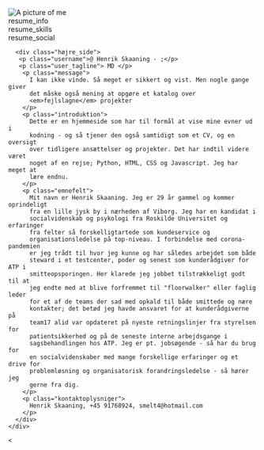 <!DOCTYPE html>
 <html lang="da">
  <head>
    <meta charset="UTF-8" />
    <meta name="viewport" content="width=device-width, initial-scale=3.0" />
    <meta name="keywords" content="CV, Resume, Personlig hjemmeside" />
    <meta
      name="description"
      content="En lille hjemmeside som indeholder Henrik Skaanings CV, information om uddannelse og tidligere ansættelser og projekter."
    />
    <title>Henrikskaaning.dk - resumé og CV</title>
    <link rel="stylesheet" type="text/css" href="styles.css" />
  </head>

  <body>
    <div class="resumé_og_cv">
      <div class="venstre_side">
        <div class="resume_profile_pictue">
          <img src="14340_henrik.jpg" alt="A picture of me" />
        </div>
        <div class="resume_content">
          <div class="resume_item resume_info">resume_info</div>
          <div class="resume_item resume_skills">resume_skills</div>
          <div class="resume_item resume_social">resume_social</div>
        </div>
      </div>

      <div class="højre_side">
       <p class="username">@ Henrik Skaaning - ;</p>
       <p class="user_tagline"> MD </p>
        <p class="message">
          I kan ikke vinde. Så meget er sikkert og vist. Men nogle gange giver
          det måske også mening at opgøre et katalog over
          <em>fejlslagne</em> projekter
        </p>
        <p class="introduktion">
          Dette er en hjemmeside som har til formål at vise mine evner ud i
          kodning - og så tjener den også samtidigt som et CV, og en oversigt
          over tidligere ansættelser og projekter. Det har indtil videre været
          noget af en rejse; Python, HTML, CSS og Javascript. Jeg har meget at
          lære endnu.
        </p>
        <p class="emnefelt">
          Mit navn er Henrik Skaaning. Jeg er 29 år gammel og kommer oprindeligt
          fra en lille jysk by i nærheden af Viborg. Jeg har en kandidat i
          socialvidenskab og psykologi fra Roskilde Universitet og erfaringer
          fra felter så forskelligtartede som kundeservice og
          organisationsledelse på top-niveau. I forbindelse med corona-pandemien
          er jeg trådt til hvor jeg kunne og har således arbejdet som både
          steward i et testcenter, poder og senest som kunderådgiver for ATP i
          smitteopsporingen. Her klarede jeg jobbet tilstrækkeligt godt til at
          jeg endte med at blive forfremmet til "floorwalker" eller faglig leder
          for et af de teams der sad med opkald til både smittede og nære
          kontakter; det betød jeg havde ansvaret for at kunderådgiverne på
          team17 alid var opdateret på nyeste retningslinjer fra styrelsen for
          patientsikkerhed og på de seneste interne arbejdsgange i
          sagsbehandlingen hos ATP. Jeg er pt. jobsøgende - så har du brug for
          en socialvidenskaber med mange forskellige erfaringer og et drive for
          problemløsning og organisatorisk forandringsledelse - så hører jeg
          gerne fra dig.
        </p>
        <p class="kontaktoplysniger">
          Henrik Skaaning, +45 91768924, smelt4@hotmail.com
        </p>
      </div>
    </div>

    <
  </body>
</html>
